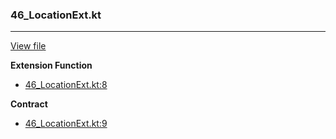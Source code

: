 ### 46_LocationExt.kt
---
[View file](../../recall_analyzed/46_LocationExt.kt)

**Extension Function**

 - [46_LocationExt.kt:8](../../recall_analyzed/46_LocationExt.kt#L8)

**Contract**

 - [46_LocationExt.kt:9](../../recall_analyzed/46_LocationExt.kt#L9)
